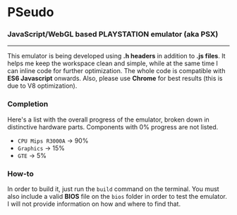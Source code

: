 # PSeudo

### JavaScript/WebGL based PLAYSTATION emulator (aka PSX)
*******

This emulator is being developed using **.h headers** in addition to **.js files**. It helps me keep the workspace clean and simple, while at the same time I can inline code for further optimization. The whole code is compatible with **ES6 Javascript** onwards. Also, please use **Chrome** for best results (this is due to V8 optimization).

### Completion
Here's a list with the overall progress of the emulator, broken down in distinctive hardware parts. Components with 0% progress are not listed.
* `CPU Mips R3000A` -> 90%
* `Graphics` -> 15%
* `GTE` -> 5%

### How-to
In order to build it, just run the `build` command on the terminal. You must also include a valid **BIOS** file on the `bios` folder in order to test the emulator. I will not provide information on how and where to find that.
